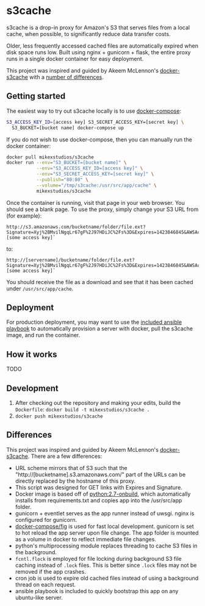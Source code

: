 # s3cache

s3cache is a drop-in proxy for Amazon's S3 that serves files from a local cache, 
when possible, to significantly reduce data transfer costs.

Older, less frequently accessed cached files are automatically expired when
disk space runs low. Built using nginx + gunicorn + flask, the entire proxy
runs in a single docker container for easy deployment. 

This project was inspired and guided by Akeem McLennon's
[docker-s3cache](https://github.com/AkeemMcLennon/docker-s3cache) with a [number
of differences](#differences).

## Getting started

The easiest way to try out s3cache locally is to use
[docker-compose](https://github.com/docker/compose): 

```bash
S3_ACCESS_KEY_ID=[access key] S3_SECRET_ACCESS_KEY=[secret key] \
  S3_BUCKET=[bucket name] docker-compose up
```

If you do not wish to use docker-compose, then you can manually run the
docker container:

```bash
docker pull mikexstudios/s3cache
docker run --env="S3_BUCKET=[bucket name]" \
           --env="S3_ACCESS_KEY_ID=[access key]" \
           --env="S3_SECRET_ACCESS_KEY=[secret key]" \
           --publish="80:80" \
           --volume="/tmp/s3cache:/usr/src/app/cache" \
           mikexstudios/s3cache
```

Once the container is running, visit that page in your web browser. You should
see a blank page. To use the proxy, simply change your S3 URL from (for example):

```
http://s3.amazonaws.com/bucketname/folder/file.ext?Signature=Xyj%2BMvilNgqLr67gF%2J97HDiJC%2Fs%3D&Expires=1423846845&AWSAccessKeyId=[some access key]`
```

to:

```
http://[servername]/bucketname/folder/file.ext?Signature=Xyj%2BMvilNgqLr67gF%2J97HDiJC%2Fs%3D&Expires=1423846845&AWSAccessKeyId=[some access key]`
```

You should receive the file as a download and see that it has been cached under
`/usr/src/app/cache`.


## Deployment

For production deployment, you may want to use the [included ansible
playbook](https://github.com/mikexstudios/s3cache/tree/master/ansible)
to automatically provision a server with docker, pull the s3cache image, and
run the container.


## How it works

TODO

## Development

1. After checking out the repository and making your edits, build the `Dockerfile`:
   `docker build -t mikexstudios/s3cache .`
2. `docker push mikexstudios/s3cache`


## Differences

This project was inspired and guided by Akeem McLennon's
[docker-s3cache](https://github.com/AkeemMcLennon/docker-s3cache). There are a 
few differences:

- URL scheme mirrors that of S3 such that the
  "http://[bucketname].s3.amazonaws.com/" part of the URLs can be directly
  replaced by the hostname of this proxy.
- This script was designed for GET links with Expires and Signature.
- Docker image is based off of
  [python:2.7-onbuild](https://registry.hub.docker.com/_/python/), which
  automatically installs from requirements.txt and copies app into the
  /usr/src/app folder.
- gunicorn + eventlet serves as the app runner instead of uwsgi. nginx is
  configured for gunicorn.
- [docker-compose/fig](https://github.com/docker/fig) is used for fast local
  development. gunicorn is set to hot reload the app server upon file change.
  The app folder is mounted as a volume in docker to reflect immediate file
  changes.
- python's multiprocessing module replaces threading to cache S3 files in the
  background.
- `fcntl.flock` is employed for file locking during background S3 file caching
  instead of `.lock` files. This is better since `.lock` files may not be 
  removed if the app crashes.
- cron job is used to expire old cached files instead of using a background 
  thread on each request.
- ansible playbook is included to quickly bootstrap this app on any ubuntu-like
  server.

